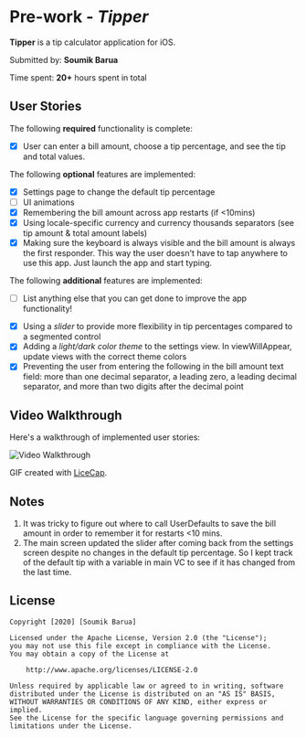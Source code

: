 # Pre-work - *Tipper*

**Tipper** is a tip calculator application for iOS.

Submitted by: **Soumik Barua**

Time spent: **20+** hours spent in total

## User Stories

The following **required** functionality is complete:

* [x] User can enter a bill amount, choose a tip percentage, and see the tip and total values.

The following **optional** features are implemented:
* [x] Settings page to change the default tip percentage
* [ ] UI animations
* [x] Remembering the bill amount across app restarts (if <10mins)
* [x] Using locale-specific currency and currency thousands separators (see tip amount & total amount labels)
* [x] Making sure the keyboard is always visible and the bill amount is always the first responder. This way the user doesn't have to tap anywhere to use this app. Just launch the app and start typing.

The following **additional** features are implemented:

- [ ] List anything else that you can get done to improve the app functionality!
* [x] Using a *slider* to provide more flexibility in tip percentages compared to a segmented control 
* [x] Adding a *light/dark color theme* to the settings view. In viewWillAppear, update views with the correct theme colors
* [x] Preventing the user from entering the following in the bill amount text field: more than one decimal separator, a leading zero, a leading decimal separator, and more than two digits after the decimal point

## Video Walkthrough 

Here's a walkthrough of implemented user stories:

<img src='http://i.imgur.com/link/to/your/gif/file.gif' title='Video Walkthrough' width='' alt='Video Walkthrough' />

GIF created with [LiceCap](http://www.cockos.com/licecap/).

## Notes

1. It was tricky to figure out where to call UserDefaults to save the bill amount in order to remember it for restarts <10 mins.
2. The main screen updated the slider after coming back from the settings screen despite no changes in the default tip percentage. So I kept track of the default tip with a variable in main VC to see if it has changed from the last time.

## License

    Copyright [2020] [Soumik Barua]

    Licensed under the Apache License, Version 2.0 (the "License");
    you may not use this file except in compliance with the License.
    You may obtain a copy of the License at

        http://www.apache.org/licenses/LICENSE-2.0

    Unless required by applicable law or agreed to in writing, software
    distributed under the License is distributed on an "AS IS" BASIS,
    WITHOUT WARRANTIES OR CONDITIONS OF ANY KIND, either express or implied.
    See the License for the specific language governing permissions and
    limitations under the License.

